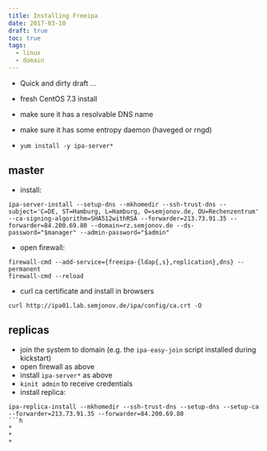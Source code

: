 ```yaml
---
title: Installing Freeipa
date: 2017-03-10
draft: true
toc: true
tags:
  - linux
  - domain
---
```


* Quick and dirty draft ...

* fresh CentOS 7.3 install
* make sure it has a resolvable DNS name
* make sure it has some entropy daemon (haveged or rngd)
* `yum install -y ipa-server*`

<!--more-->

## master

* install:

```
ipa-server-install --setup-dns --mkhomedir --ssh-trust-dns --subject='C=DE, ST=Hamburg, L=Hamburg, O=semjonov.de, OU=Rechenzentrum' --ca-signing-algorithm=SHA512withRSA --forwarder=213.73.91.35 --forwarder=84.200.69.80 --domain=rz.semjonov.de --ds-password="$manager" --admin-password="$admin"
```

* open firewall:

```
firewall-cmd --add-service={freeipa-{ldap{,s},replication},dns} --permanent
firewall-cmd --reload
```

* curl ca certificate and install in browsers
```
curl http://ipa01.lab.semjonov.de/ipa/config/ca.crt -O
```

## replicas

* join the system to domain (e.g. the `ipa-easy-join` script installed during kickstart)
* open firewall as above
* install `ipa-server*` as above
* `kinit admin` to receive credentials
* install replica:

```
ipa-replica-install --mkhomedir --ssh-trust-dns --setup-dns --setup-ca --forwarder=213.73.91.35 --forwarder=84.200.69.80
```h
* 
* 
* 
